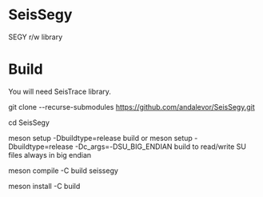 # SeisSegy
SEGY r/w library

# Build
You will need SeisTrace library.

git clone --recurse-submodules https://github.com/andalevor/SeisSegy.git

cd SeisSegy

meson setup -Dbuildtype=release build
or
meson setup -Dbuildtype=release -Dc_args=-DSU_BIG_ENDIAN build
to read/write SU files always in big endian

meson compile -C build seissegy

meson install -C build
